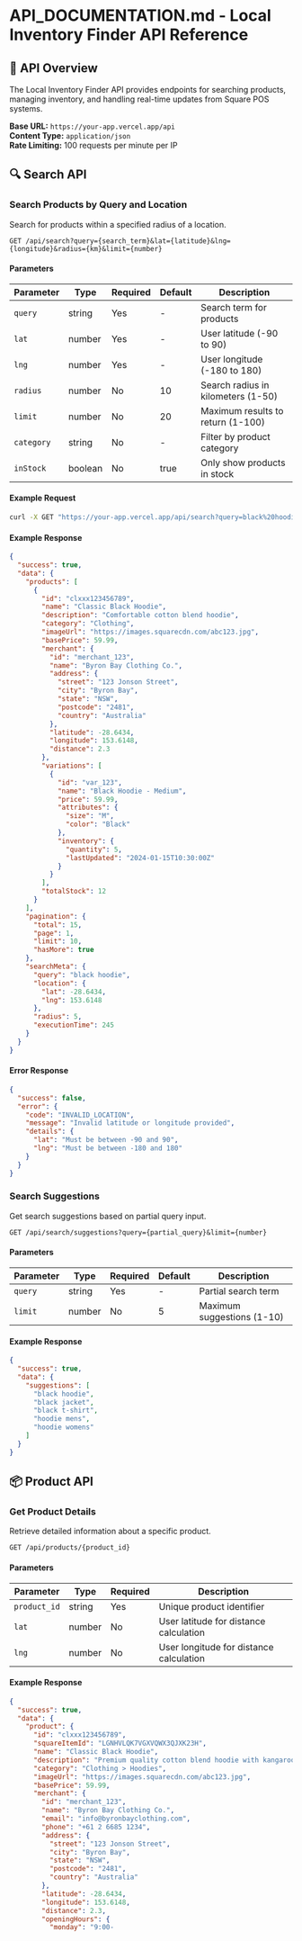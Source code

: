 # API_DOCUMENTATION.md - Local Inventory Finder API Reference

## 🚀 API Overview

The Local Inventory Finder API provides endpoints for searching products, managing inventory, and handling real-time updates from Square POS systems.

**Base URL:** `https://your-app.vercel.app/api`  
**Content Type:** `application/json`  
**Rate Limiting:** 100 requests per minute per IP

## 🔍 Search API

### Search Products by Query and Location

Search for products within a specified radius of a location.

```http
GET /api/search?query={search_term}&lat={latitude}&lng={longitude}&radius={km}&limit={number}
```

#### Parameters

| Parameter | Type | Required | Default | Description |
|-----------|------|----------|---------|-------------|
| `query` | string | Yes | - | Search term for products |
| `lat` | number | Yes | - | User latitude (-90 to 90) |
| `lng` | number | Yes | - | User longitude (-180 to 180) |
| `radius` | number | No | 10 | Search radius in kilometers (1-50) |
| `limit` | number | No | 20 | Maximum results to return (1-100) |
| `category` | string | No | - | Filter by product category |
| `inStock` | boolean | No | true | Only show products in stock |

#### Example Request

```bash
curl -X GET "https://your-app.vercel.app/api/search?query=black%20hoodie&lat=-28.6434&lng=153.6148&radius=5&limit=10"
```

#### Example Response

```json
{
  "success": true,
  "data": {
    "products": [
      {
        "id": "clxxx123456789",
        "name": "Classic Black Hoodie",
        "description": "Comfortable cotton blend hoodie",
        "category": "Clothing",
        "imageUrl": "https://images.squarecdn.com/abc123.jpg",
        "basePrice": 59.99,
        "merchant": {
          "id": "merchant_123",
          "name": "Byron Bay Clothing Co.",
          "address": {
            "street": "123 Jonson Street",
            "city": "Byron Bay",
            "state": "NSW",
            "postcode": "2481",
            "country": "Australia"
          },
          "latitude": -28.6434,
          "longitude": 153.6148,
          "distance": 2.3
        },
        "variations": [
          {
            "id": "var_123",
            "name": "Black Hoodie - Medium",
            "price": 59.99,
            "attributes": {
              "size": "M",
              "color": "Black"
            },
            "inventory": {
              "quantity": 5,
              "lastUpdated": "2024-01-15T10:30:00Z"
            }
          }
        ],
        "totalStock": 12
      }
    ],
    "pagination": {
      "total": 15,
      "page": 1,
      "limit": 10,
      "hasMore": true
    },
    "searchMeta": {
      "query": "black hoodie",
      "location": {
        "lat": -28.6434,
        "lng": 153.6148
      },
      "radius": 5,
      "executionTime": 245
    }
  }
}
```

#### Error Response

```json
{
  "success": false,
  "error": {
    "code": "INVALID_LOCATION",
    "message": "Invalid latitude or longitude provided",
    "details": {
      "lat": "Must be between -90 and 90",
      "lng": "Must be between -180 and 180"
    }
  }
}
```

### Search Suggestions

Get search suggestions based on partial query input.

```http
GET /api/search/suggestions?query={partial_query}&limit={number}
```

#### Parameters

| Parameter | Type | Required | Default | Description |
|-----------|------|----------|---------|-------------|
| `query` | string | Yes | - | Partial search term |
| `limit` | number | No | 5 | Maximum suggestions (1-10) |

#### Example Response

```json
{
  "success": true,
  "data": {
    "suggestions": [
      "black hoodie",
      "black jacket",
      "black t-shirt",
      "hoodie mens",
      "hoodie womens"
    ]
  }
}
```

## 📦 Product API

### Get Product Details

Retrieve detailed information about a specific product.

```http
GET /api/products/{product_id}
```

#### Parameters

| Parameter | Type | Required | Description |
|-----------|------|----------|-------------|
| `product_id` | string | Yes | Unique product identifier |
| `lat` | number | No | User latitude for distance calculation |
| `lng` | number | No | User longitude for distance calculation |

#### Example Response

```json
{
  "success": true,
  "data": {
    "product": {
      "id": "clxxx123456789",
      "squareItemId": "LGNHVLQK7VGXVQWX3QJXK23H",
      "name": "Classic Black Hoodie",
      "description": "Premium quality cotton blend hoodie with kangaroo pocket",
      "category": "Clothing > Hoodies",
      "imageUrl": "https://images.squarecdn.com/abc123.jpg",
      "basePrice": 59.99,
      "merchant": {
        "id": "merchant_123",
        "name": "Byron Bay Clothing Co.",
        "email": "info@byronbayclothing.com",
        "phone": "+61 2 6685 1234",
        "address": {
          "street": "123 Jonson Street",
          "city": "Byron Bay",
          "state": "NSW",
          "postcode": "2481",
          "country": "Australia"
        },
        "latitude": -28.6434,
        "longitude": 153.6148,
        "distance": 2.3,
        "openingHours": {
          "monday": "9:00-